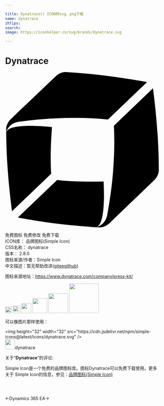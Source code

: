 ```yaml
---

title: Dynatrace() ICON转svg、png下载
name: dynatrace
zhTips: 
search: 
image: https://iconhelper.cn/svg/brands/dynatrace.svg

---
```


# Dynatrace  <small style="font-size: 60%;font-weight: 100"></small>

<div id="svg" class="svg-wrap">
<svg role="img" viewBox="0 0 24 24" xmlns="http://www.w3.org/2000/svg"><title>Dynatrace icon</title><path d="M9.373 0c-.31.006-.93.09-1.521.654C6.98 1.478 2.628 5.61.88 7.27.09 8.024.16 8.865.16 8.934v.377c.067-.292.187-.499.427-.825.496-.616 1.3-.788 1.627-.822a64.233 64.233 0 0 1 .002 0 64.233 64.233 0 0 1 6.527-.549c4.335-.137 7.197.225 7.197.225l6.084-5.793s-3.188-.6-6.82-1.027A93.394 93.394 0 0 0 9.566.006c-.021 0-.09-.008-.193-.006zm13.56 2.508l-6.066 5.79s.222 2.88-.137 7.198c-.189 2.45-.584 4.866-.875 6.494-.052.326-.256 1.114-.925 1.594-.29.198-.491.295-.748.363 1.546-.51 1.091-7.047 1.091-7.047-4.335.137-7.214-.222-7.214-.222L1.975 22.47s3.222.634 6.855 1.045c2.056.24 4.833.429 5.227.463.023 0 .045-.007.068-.012-.013.003-.022.009-.035.012.138 0 .259.015.379.015.085 0 .925.105 1.713-.648 1.748-1.663 6.083-5.81 6.94-6.633.788-.754.72-1.594.72-1.68a81.84 81.84 0 0 0-.207-5.654c-.24-3.65-.701-6.871-.701-6.871zM3.856 8.305C2.125 8.307.348 8.513.16 9.326c.017 1.216.05 3.137.205 5.28.24 3.65.703 6.886.703 6.886l6.082-5.79c-.017.017-.239-2.88.121-7.198H7.27s-1.684-.202-3.415-.2z"/></svg>
</div>
<detail full-name='dynatrace'></detail>

<div class="detail-page">
<p>
<span><span class="badge-success badge">免费图标</span> <span class="badge-success badge">免费修改</span>  <span class="badge-success badge">免费下载</span> </span>
<br/>
<span>
ICON库：
<span class="badge-secondary badge">品牌图标(Simple Icon)</span> 
</span>
<br/>
<span>
CSS名称：
<span class="badge-secondary badge">dynatrace</span> 
</span>

<br/>
<span>
版本：
<span class="badge-secondary badge">2.8.0</span> 
</span>
<br/>
<span>图标来源/作者：<span class="badge-light badge">Simple Icon</span></span> 
<br/>
<span class="zh-detail">中文描述：暂无<span class="help-link"><span>帮助改进</span>(<a href="https://gitee.com/liuwave/icon-helper/edit/master/json/brands/dynatrace.json" target="_blank" rel="noopener noreferrer">gitee</a><a href="https://github.com/liuwave/icon-helper/edit/master/json/brands/dynatrace.json" target="_blank" rel="noopener noreferrer">github</a></span>)</span><br/>
</p>
</div><div class="description description alert alert-light"><p>图标来源地址：<a href="https://www.dynatrace.com/company/press-kit/" target="_blank" rel="noopener noreferrer">https://www.dynatrace.com/company/press-kit/</a></p></div>
<div class="alert alert-dark">
<img height="21" width="21" src="https://cdn.jsdelivr.net/npm/simple-icons@latest/icons/dynatrace.svg" />
<img height="24" width="24" src="https://cdn.jsdelivr.net/npm/simple-icons@latest/icons/dynatrace.svg" />
<img height="32" width="32" src="https://cdn.jsdelivr.net/npm/simple-icons@latest/icons/dynatrace.svg" />
<img height="48" width="48" src="https://cdn.jsdelivr.net/npm/simple-icons@latest/icons/dynatrace.svg" />
<img height="64" width="64" src="https://cdn.jsdelivr.net/npm/simple-icons@latest/icons/dynatrace.svg" />
<img height="96" width="96" src="https://cdn.jsdelivr.net/npm/simple-icons@latest/icons/dynatrace.svg" />

</div>
<div>
  <p>可以像图片那样使用：    
  </p>
  <div class="alert alert-primary" style="font-size: 14px">
    &lt;img height="32" width="32" src="https://cdn.jsdelivr.net/npm/simple-icons@latest/icons/dynatrace.svg" /&gt;
    <copy-btn content='<img height="32" width="32" src="https://cdn.jsdelivr.net/npm/simple-icons@latest/icons/dynatrace.svg" />'></copy-btn>
  </div>
  <div class="alert alert-secondary">
    <img height="32" width="32" src="https://cdn.jsdelivr.net/npm/simple-icons@latest/icons/dynatrace.svg" />dynatrace
    <copy-btn content="dynatrace" btn-title="复制图标名称"></copy-btn>
  </div>
</div>
<div class="icon-detail__container">
<p>关于“<b>Dynatrace</b>”的评论:</p>
</div>
<Vssue title="关于“Dynatrace”的评论" />
<div><p>Simple Icon是一个免费的品牌图标库。图标Dynatrace可以免费下载使用。更多关于  Simple Icon的信息，参见：<a target="_blank" href="https://iconhelper.cn/brands.html">品牌图标(Simple Icon)</a>
</p></div>


<div style="padding:2rem 0 " class="page-nav"><p class="inner"><span class="prev">←<router-link to="/icon/dynamics-365.html">Dynamics 365</router-link></span> <span class="next"><router-link to="/icon/ea.html">EA</router-link>→</span></p></div>

